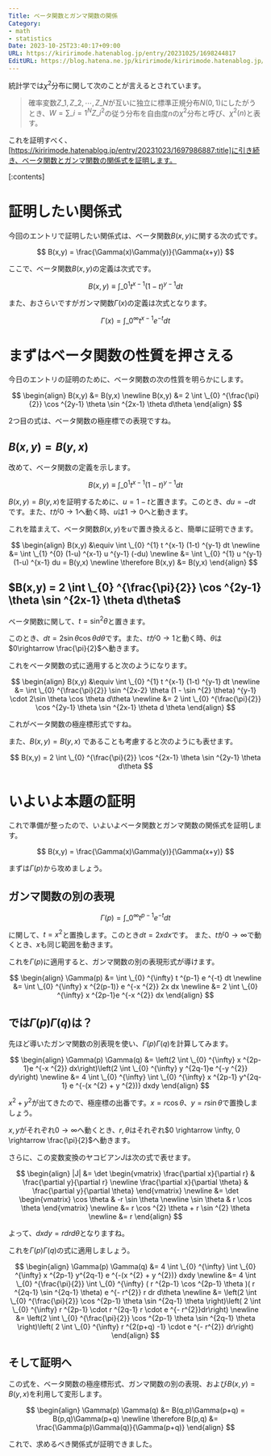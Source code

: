 ```yaml
---
Title: ベータ関数とガンマ関数の関係
Category:
- math
- statistics
Date: 2023-10-25T23:40:17+09:00
URL: https://kiririmode.hatenablog.jp/entry/20231025/1698244817
EditURL: https://blog.hatena.ne.jp/kiririmode/kiririmode.hatenablog.jp/atom/entry/6801883189053441738
---
```


統計学では$\chi ^2$分布に関して次のことが言えるとされています。

> 確率変数$Z \_{1}, Z \_{2}, \cdots, Z \_{N}$が互いに独立に標準正規分布$N(0,1)$にしたがうとき、$W=\sum \_{i=1} ^{N} Z \_{i} ^{2}$の従う分布を自由度$n$の$\chi ^{2}$分布と呼び、$\chi ^{2} (n)$と表す。

<!-- textlint-disable -->
これを証明すべく、[https://kiririmode.hatenablog.jp/entry/20231023/1697986887:title]に引き続き、ベータ関数とガンマ関数の関係式を証明します。
<!-- textlint-enable -->

[:contents]

# 証明したい関係式

今回のエントリで証明したい関係式は、ベータ関数$B(x,y)$に関する次の式です。

$$
B(x,y) = \frac{\Gamma(x)\Gamma(y)}{\Gamma(x+y)}
$$

ここで、ベータ関数$B(x,y)$の定義は次式です。

$$
B(x,y) \equiv \int \_{0} ^{1} t ^{x-1} (1-t) ^{y-1} dt
$$

また、おさらいですがガンマ関数$\Gamma(x)$の定義は次式となります。

$$
\Gamma(x) = \int \_{0} ^{\infty} t ^{x-1} e ^{-t} dt
$$

# まずはベータ関数の性質を押さえる

今日のエントリの証明のために、ベータ関数の次の性質を明らかにします。

$$
\begin{align}
B(x,y) &= B(y,x) \newline
B(x,y) &= 2 \int \_{0} ^{\frac{\pi}{2}} \cos ^{2y-1} \theta \sin ^{2x-1} \theta d\theta
\end{align}
$$

2つ目の式は、ベータ関数の極座標での表現ですね。

## $B(x,y) = B(y,x)$

改めて、ベータ関数の定義を示します。

$$
B(x,y) \equiv \int \_{0} ^{1} t ^{x-1} (1-t) ^{y-1} dt
$$

$B(x,y) = B(y,x)$を証明するために、$u = 1-t$と置きます。このとき、$du = -dt$です。また、$t$が$0 \rightarrow 1$へ動く時、$u$は$1 \rightarrow 0$へと動きます。

これを踏まえて、ベータ関数$B(x,y)$を$u$で置き換えると、簡単に証明できます。

$$
\begin{align}
B(x,y) &\equiv \int \_{0} ^{1} t ^{x-1} (1-t) ^{y-1} dt \newline
  &= \int \_{1} ^{0} (1-u) ^{x-1} u ^{y-1} (-du) \newline
  &= \int \_{0} ^{1} u ^{y-1} (1-u) ^{x-1} du = B(y,x) \newline
  \therefore B(x,y) &= B(y,x)
\end{align}
$$

## $B(x,y) = 2 \int \_{0} ^{\frac{\pi}{2}} \cos ^{2y-1} \theta \sin ^{2x-1} \theta d\theta$

ベータ関数に関して、$t=\sin ^{2} \theta$と置きます。

このとき、$dt = 2 \sin \theta \cos \theta d \theta$です。また、$t$が$0 \rightarrow 1$と動く時、$\theta$は$0\rightarrow \frac{\pi}{2}$へ動きます。

これをベータ関数の式に適用すると次のようになります。

$$
\begin{align}
B(x,y) &\equiv \int \_{0} ^{1} t ^{x-1} (1-t) ^{y-1} dt \newline
  &= \int \_{0} ^{\frac{\pi}{2}} \sin ^{2x-2} \theta (1 - \sin ^{2} \theta) ^{y-1} \cdot 2\sin \theta \cos \theta d\theta \newline
  &= 2 \int \_{0} ^{\frac{\pi}{2}} \cos ^{2y-1} \theta \sin ^{2x-1} \theta d \theta
\end{align}
$$

これがベータ関数の極座標形式ですね。

また、$B(x,y) = B(y,x)$ であることも考慮すると次のようにも表せます。

$$
B(x,y) = 2 \int \_{0} ^{\frac{\pi}{2}} \cos ^{2x-1} \theta \sin ^{2y-1} \theta d\theta
$$

# いよいよ本題の証明

これで準備が整ったので、いよいよベータ関数とガンマ関数の関係式を証明します。

$$
B(x,y) = \frac{\Gamma(x)\Gamma(y)}{\Gamma(x+y)}
$$

まずは$\Gamma(p)$から攻めましょう。

## ガンマ関数の別の表現

$$
\Gamma(p) = \int \_{0} ^{\infty} t ^{p-1} e ^{-t} dt
$$

に関して、$t=x ^2$と置換します。このとき$dt = 2xdx$です。
また、$t$が$0 \rightarrow \infty$で動くとき、$x$も同じ範囲を動きます。

これを$\Gamma(p)$に適用すると、ガンマ関数の別の表現形式が導けます。

$$
\begin{align}
\Gamma(p) &= \int \_{0} ^{\infty} t ^{p-1} e ^{-t} dt \newline
  &= \int \_{0} ^{\infty} x ^{2(p-1)} e ^{-x ^{2}} 2x dx \newline
  &= 2 \int \_{0} ^{\infty} x ^{2p-1}e ^{-x ^{2}} dx
\end{align}
$$

## では$\Gamma(p) \Gamma(q)$は？

先ほど導いたガンマ関数の別表現を使い、$\Gamma(p) \Gamma(q)$を計算してみます。

$$
\begin{align}
  \Gamma(p) \Gamma(q) &= \left(2 \int \_{0} ^{\infty} x ^{2p-1}e ^{-x ^{2}} dx\right)\left(2 \int \_{0} ^{\infty} y ^{2q-1}e ^{-y ^{2}} dy\right) \newline
    &= 4 \int \_{0} ^{\infty} \int \_{0} ^{\infty} x ^{2p-1} y^{2q-1} e ^{-(x ^{2} + y ^{2})} dxdy
\end{align}
$$

$x ^{2} + y ^{2}$が出てきたので、極座標の出番です。$x = r\cos \theta$、$y = r\sin \theta$で置換しましょう。
<!-- textlint-disable -->
$x,y$がそれぞれ$0\rightarrow \infty$へ動くとき、$r,\theta$はそれぞれ$0 \rightarrow \infty, 0 \rightarrow \frac{\pi}{2}$へ動きます。
<!-- textlint-enable -->

さらに、この変数変換のヤコビアン$J$は次の式で表せます。

$$
\begin{align}
  |J| &= \det \begin{vmatrix}
    \frac{\partial x}{\partial r} & \frac{\partial y}{\partial r} \newline
    \frac{\partial x}{\partial \theta} & \frac{\partial y}{\partial \theta}
  \end{vmatrix} \newline
  &= \det \begin{vmatrix}
    \cos \theta & -r \sin \theta \newline
    \sin \theta & r \cos \theta
  \end{vmatrix} \newline
  &= r \cos ^{2} \theta + r \sin ^{2} \theta \newline
  &= r
\end{align}
$$

よって、$dxdy = r dr d\theta$となりますね。

これを$\Gamma(p) \Gamma(q)$の式に適用しましょう。

$$
\begin{align}
  \Gamma(p) \Gamma(q) &= 4 \int \_{0} ^{\infty} \int \_{0} ^{\infty} x ^{2p-1} y^{2q-1} e ^{-(x ^{2} + y ^{2})} dxdy \newline
  &= 4 \int \_{0} ^{\frac{\pi}{2}} \int \_{0} ^{\infty} ( r ^{2p-1} \cos ^{2p-1} \theta )( r ^{2q-1} \sin ^{2q-1} \theta) e ^{- r^{2}} r dr d\theta \newline
  &= \left(2 \int \_{0} ^{\frac{\pi}{2}} \cos ^{2p-1} \theta \sin ^{2q-1} \theta \right)\left( 2 \int \_{0} ^{\infty} r ^{2p-1} \cdot r ^{2q-1} r \cdot e ^{- r^{2}}dr\right) \newline
  &= \left(2 \int \_{0} ^{\frac{\pi}{2}} \cos ^{2p-1} \theta \sin ^{2q-1} \theta \right)\left( 2 \int \_{0} ^{\infty} r ^{2(p+q) -1} \cdot e ^{- r^{2}} dr\right)
\end{align}
$$

## そして証明へ

この式を、ベータ関数の極座標形式、ガンマ関数の別の表現、および$B(x,y)=B(y,x)$を利用して変形します。

$$
\begin{align}
  \Gamma(p) \Gamma(q) &= B(q,p)\Gamma(p+q) = B(p,q)\Gamma(p+q) \newline
  \therefore B(p,q) &= \frac{\Gamma(p)\Gamma(q)}{\Gamma(p+q)}
\end{align}
$$

これで、求めるべき関係式が証明できました。
